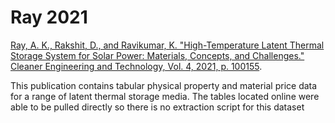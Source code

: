 # Ray 2021

[Ray, A. K., Rakshit, D., and Ravikumar, K. "High-Temperature Latent Thermal Storage System for Solar Power: Materials, Concepts, and Challenges." Cleaner Engineering and Technology, Vol. 4, 2021, p. 100155](https://doi.org/10.1016/j.clet.2021.100155).

This publication contains tabular physical property and material price data for a range of latent thermal storage media. The tables located online were able to be pulled directly so there is no extraction script for this dataset
